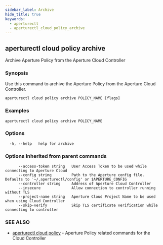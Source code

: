 ```yaml
---
sidebar_label: Archive
hide_title: true
keywords:
  - aperturectl
  - aperturectl_cloud_policy_archive
---
```


<!-- markdownlint-disable -->

## aperturectl cloud policy archive

Archive Aperture Policy from the Aperture Cloud Controller

### Synopsis

Use this command to archive the Aperture Policy from the Aperture Cloud Controller.

```
aperturectl cloud policy archive POLICY_NAME [flags]
```

### Examples

```
aperturectl cloud policy archive POLICY_NAME
```

### Options

```
  -h, --help   help for archive
```

### Options inherited from parent commands

```
      --access-token string   User Access Token to be used while connecting to Aperture Cloud
      --config string         Path to the Aperture config file. Defaults to '~/.aperturectl/config' or $APERTURE_CONFIG
      --controller string     Address of Aperture Cloud Controller
      --insecure              Allow connection to controller running without TLS
      --project-name string   Aperture Cloud Project Name to be used when using Cloud Controller
      --skip-verify           Skip TLS certificate verification while connecting to controller
```

### SEE ALSO

- [aperturectl cloud policy](/reference/aperture-cli/aperturectl/cloud/policy/policy.md) - Aperture Policy related commands for the Cloud Controller
